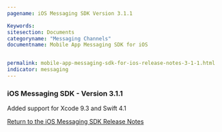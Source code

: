```yaml
---
pagename: iOS Messaging SDK Version 3.1.1

Keywords:
sitesection: Documents
categoryname: "Messaging Channels"
documentname: Mobile App Messaging SDK for iOS


permalink: mobile-app-messaging-sdk-for-ios-release-notes-3-1-1.html
indicator: messaging
---
```


### iOS Messaging SDK - Version 3.1.1

Added support for Xcode 9.3 and Swift 4.1

<a href="/mobile-app-messaging-sdk-for-ios-all-release-notes.html">Return to the iOS Messaging SDK Release Notes</a>